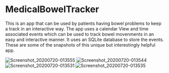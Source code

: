 # MedicalBowelTracker
This is an app that can be used by patients having bowel problems to keep a track in an interactive way.
The app uses a calendar View and time associated events which can be used to track bowel movenments in an easy and interactive manner.
It uses an SQLite database to store the events.
These are some of the snapshots of this unique but interestingly helpful app.

![Screenshot_20200720-013555](https://user-images.githubusercontent.com/65035554/87936218-1561b080-cab0-11ea-8d40-1e8a06d717f9.jpg)
![Screenshot_20200720-013544](https://user-images.githubusercontent.com/65035554/87936222-1692dd80-cab0-11ea-93d0-93237f233c8f.jpg)
![Screenshot_20200720-013531](https://user-images.githubusercontent.com/65035554/87936223-172b7400-cab0-11ea-9ff5-d096f8dd0c89.jpg)
![Screenshot_20200720-013535](https://user-images.githubusercontent.com/65035554/87936225-172b7400-cab0-11ea-819b-eef7ece00730.jpg)
